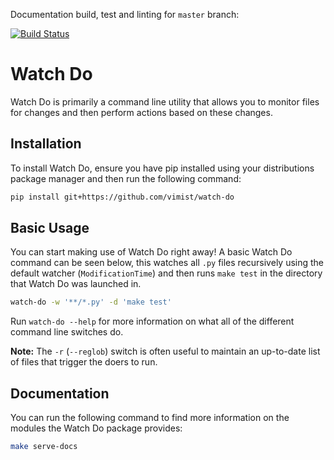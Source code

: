 Documentation build, test and linting for `master` branch:

[![Build Status](https://travis-ci.org/vimist/watch-do.svg?branch=master)](https://travis-ci.org/vimist/watch-do)

Watch Do
========

Watch Do is primarily a command line utility that allows you to monitor files
for changes and then perform actions based on these changes.

Installation
------------

To install Watch Do, ensure you have pip installed using your distributions
package manager and then run the following command:

```sh
pip install git+https://github.com/vimist/watch-do
```

Basic Usage
-----------

You can start making use of Watch Do right away! A basic Watch Do command can
be seen below, this watches all `.py` files recursively using the default
watcher (`ModificationTime`) and then runs `make test` in the directory that
Watch Do was launched in.

```sh
watch-do -w '**/*.py' -d 'make test'
```

Run `watch-do --help` for more information on what all of the different
command line switches do.

**Note:**
The `-r` (`--reglob`) switch is often useful to maintain an up-to-date list of
files that trigger the doers to run.

Documentation
-------------

You can run the following command to find more information on the modules the
Watch Do package provides:

```sh
make serve-docs
```

